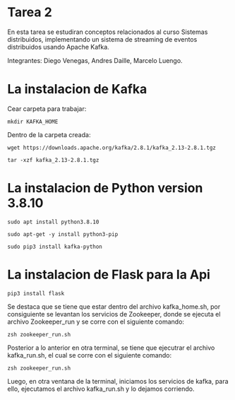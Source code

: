 # Tarea 2

En esta tarea se estudiran conceptos relacionados al curso Sistemas distribuidos, implementando un sistema de streaming de eventos distribuidos usando Apache Kafka.

Integrantes: Diego Venegas, Andres Daille, Marcelo Luengo.


# La instalacion de Kafka
Cear carpeta para trabajar:
```
mkdir KAFKA_HOME
```
Dentro de la carpeta creada:
```
wget https://downloads.apache.org/kafka/2.8.1/kafka_2.13-2.8.1.tgz 
```

```
tar -xzf kafka_2.13-2.8.1.tgz 
```

# La instalacion de Python version 3.8.10

```
sudo apt install python3.8.10
```
```
sudo apt-get -y install python3-pip
```
```
sudo pip3 install kafka-python
```



# La instalacion de Flask para la Api


```
pip3 install flask
```







Se destaca que se tiene que estar dentro del archivo kafka_home.sh, por consiguiente se levantan los servicios de Zookeeper, donde se ejecuta el archivo Zookeeper_run y se corre con el siguiente comando:
```
zsh zookeeper_run.sh
```
Posterior a lo anterior en otra terminal, se tiene que ejecutrar el archivo kafka_run.sh, el cual se corre con el siguiente comando:

```
zsh zookeeper_run.sh
```

Luego, en otra ventana de la terminal, iniciamos los servicios de kafka, para ello, ejecutamos el archivo kafka_run.sh y lo dejamos corriendo.
